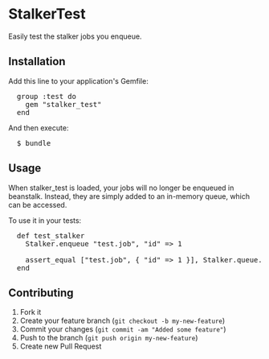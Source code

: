 
# StalkerTest

Easily test the stalker jobs you enqueue.

## Installation

Add this line to your application's Gemfile:

<pre>
  group :test do
    gem "stalker_test"
  end
</pre>

And then execute:

<pre>
  $ bundle
</pre>

## Usage

When stalker_test is loaded, your jobs will no longer be enqueued in beanstalk.
Instead, they are simply added to an in-memory queue, which can be accessed.

To use it in your tests:

<pre>
  def test_stalker
    Stalker.enqueue "test.job", "id" => 1

    assert_equal ["test.job", { "id" => 1 }], Stalker.queue.last
  end
</pre>

## Contributing

1. Fork it
2. Create your feature branch (`git checkout -b my-new-feature`)
3. Commit your changes (`git commit -am "Added some feature"`)
4. Push to the branch (`git push origin my-new-feature`)
5. Create new Pull Request

